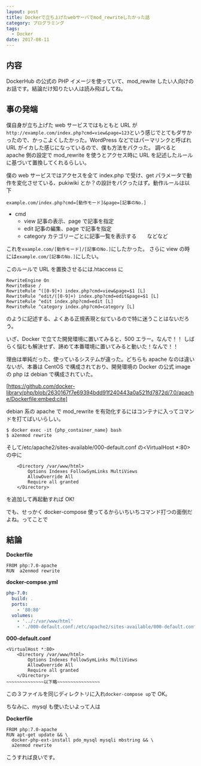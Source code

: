 ```yaml
---
layout: post
title: Dockerで立ち上げたwebサーバでmod_rewriteしたかった話
category: プログラミング
tags:
  - Docker
date: 2017-08-11
---
```


## 内容

DockerHub の公式の PHP イメージを使っていて、mod_rewite したい人向けのお話です。結論だけ知りたい人は読み飛ばしてね。

## 事の発端

僕自身が立ち上げた web サービスではもともと URL が`http://example.com/index.php?cmd=view&page=123`という感じでとてもダサかったので、かっこよくしたかった。WordPress などではパーマリンクと呼ばれ URL がイカした感じになっているので、僕も方法をパクった。
調べると apache 側の設定で mod_rewrite を使うとアクセス時に URL を記述したルールに基づいて置換してくれるらしい。

僕の web サービスではアクセスを全て index.php で受け、get パラメータで動作を変化させている、pukiwiki とか？の設計をパクったはず。動作ルールは以下

`example.com/index.php?cmd=[動作モード]&page=[記事のNo.]`

- cmd
  - view 記事の表示、page で記事を指定
  - edit 記事の編集、page で記事を指定
  - category カテゴリーごとに記事一覧を表示する　　などなど

これを`example.com/[動作モード]/[記事のNo.]`にしたかった。
さらに view の時には`example.com/[記事のNo.]`にしたい。

このルールで URL を置換させるには.htaccess に

```:title=.htaccess
RewriteEngine On
RewriteBase /
RewriteRule ^([0-9]+) index.php?cmd=view&page=$1 [L]
RewriteRule ^edit/([0-9]+) index.php?cmd=edit&page=$1 [L]
RewriteRule ^edit index.php?cmd=edit [L]
RewriteRule ^category index.php?cmd=category [L]
```

のように記述する、よくある正規表現と似ているので特に迷うことはないだろう。

いざ、Docker で立てた開発環境に置いてみると、500 エラー。なんで！！
しばらく悩むも解決せず、諦めて本番環境に置いてみると動いた！なんで！！

理由は単純だった、使っているシステムが違った。どちらも apache なのは違いないが、本番は CentOS で構成されており、開発環境の Docker の公式 image の php は debian で構成されていた。

[https://github.com/docker-library/php/blob/2630167f7e69394bdd91f240443a0a521fd7872d/7.0/apache/Dockerfile:embed:cite]

debian 系の apache で mod_rewrite を有効化するにはコンテナに入ってコマンドを打てばいいらしい。

```
$ docker exec -it {php_container_name} bash
$ a2enmod rewrite
```

そして/etc/apache2/sites-available/000-default.conf の<VirtualHost \*:80>の中に

```
    <Directory /var/www/html>
        Options Indexes FollowSymLinks MultiViews
        AllowOverride All
        Require all granted
    </Directory>
```

を追加して再起動すれば OK!

でも、せっかく docker-compose 使ってるからいちいちコマンド打つの面倒だよね。ってことで

## 結論

**Dockerfile**

```
FROM php:7.0-apache
RUN  a2enmod rewrite
```

**docker-compse.yml**

```yml
php-7.0:
  build: .
  ports:
    - '80:80'
  volumes:
    - '../:/var/www/html'
    - './000-default.conf:/etc/apache2/sites-available/000-default.conf'
```

**000-default.conf**

```
<VirtualHost *:80>
    <Directory /var/www/html>
        Options Indexes FollowSymLinks MultiViews
        AllowOverride All
        Require all granted
    </Directory>
~~~~~~~~~~~~~~以下略~~~~~~~~~~~~~~~~
```

この３ファイルを同じディレクトリに入れ`docker-compose up`で OK。

ちなみに、mysql も使いたいよって人は

**Dockerfile**

```
FROM php:7.0-apache
RUN apt-get update && \
  docker-php-ext-install pdo_mysql mysqli mbstring && \
  a2enmod rewrite
```

こうすれば良いです。
